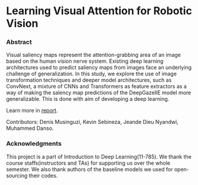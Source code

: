 # Learning Visual Attention for Robotic Vision

### Abstract

Visual saliency maps represent the attention-grabbing area of an image based on
the human vision nerve system. Existing deep learning architectures used to predict
saliency maps from images face an underlying challenge of generalization. In this
study, we explore the use of image transformation techniques and deeper model
architectures, such as ConvNext, a mixture of CNNs and Transformers as feature
extractors as a way of making the salency map predictions of the DeepGazeIIE
model more generalizable. This is done with aim of developing a deep learning.

Learn more in [report](https://drive.google.com/drive/u/0/folders/1FlmtSYcd-l7DbgHO7L5uMOwwoQtNbXJE).


Contributors: Denis Musinguzi, Kevin Sebineza, Jeande Dieu Nyandwi, Muhammed Danso.
### Acknowledgments

This project is a part of Introduction to Deep Learning(11-785). We thank the course staffs(instructors and TAs) for supporting us over the whole semester. We also thank authors of the baseline models we used for open-sourcing their codes.


